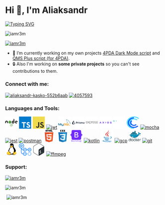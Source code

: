 Hi 👋, I'm Aliaksandr
=====================

[![Typing SVG](https://readme-typing-svg.herokuapp.com?font=Noto+Sans&weight=600&pause=1000&width=435&lines=A+passionate+backend+developer)](https://git.io/typing-svg)

![iamr3m](https://komarev.com/ghpvc/?username=iamr3m&label=Profile%20views&color=0e75b6&style=flat)

[![iamr3m](https://github-profile-trophy.vercel.app/?username=iamr3m&theme=onedark&column=4)](https://github.com/ryo-ma/github-profile-trophy)

- 🔭 I’m currently working on my own projects [4PDA Dark Mode script](https://github.com/IamR3m/4pda-dark-mode) and [QMS Plus script (for 4PDA)](https://github.com/IamR3m/QMS-Plus).
- 🔒 Also I'm working on **some private projects** so you can't see contributions to them.

### Connect with me:

[<img align="center" src="https://raw.githubusercontent.com/rahuldkjain/github-profile-readme-generator/master/src/images/icons/Social/linked-in-alt.svg" alt="aliaksandr-kasko-552b6aab" height="30" width="40" />](https://linkedin.com/in/aliaksandr-kasko) [<img align="center" src="https://raw.githubusercontent.com/rahuldkjain/github-profile-readme-generator/master/src/images/icons/Social/stack-overflow.svg" alt="4057593" height="30" width="40" />](https://stackoverflow.com/users/4057593)

### Languages and Tools:

[<img src="https://raw.githubusercontent.com/devicons/devicon/master/icons/nodejs/nodejs-original-wordmark.svg" alt="nodejs" height="40"/>](https://nodejs.org) [<img src="https://raw.githubusercontent.com/devicons/devicon/master/icons/typescript/typescript-original.svg" alt="typescript" width="40" height="40"/>](https://www.typescriptlang.org/) [<img src="https://raw.githubusercontent.com/devicons/devicon/master/icons/javascript/javascript-original.svg" alt="javascript" width="40" height="40"/>](https://developer.mozilla.org/en-US/docs/Web/JavaScript) [<img src="https://www.svgrepo.com/show/306280/jsonwebtokens.svg" alt="jwt" width="40" height="40"/>](https://jwt.io) [<img src="https://raw.githubusercontent.com/devicons/devicon/master/icons/mysql/mysql-original-wordmark.svg" alt="mysql" height="40"/>](https://www.mysql.com/) [<img src="https://raw.githubusercontent.com/devicons/devicon/master/icons/prisma/prisma-original-wordmark.svg" alt="prisma" height="40"/>](https://www.prisma.io/) [<img src="https://raw.githubusercontent.com/devicons/devicon/master/icons/express/express-original-wordmark.svg" alt="express" width="40" height="40"/>](https://expressjs.com) [<img src="https://raw.githubusercontent.com/devicons/devicon/master/icons/axios/axios-plain-wordmark.svg" alt="axios" width="40" height="40"/>](https://axios-http.com/) [<img src="https://raw.githubusercontent.com/devicons/devicon/master/icons/grpc/grpc-original.svg" alt="grpc" width="40" height="40"/>](https://grpc.io/) [<img src="https://raw.githubusercontent.com/cncf/artwork/main/projects/connect-rpc/icon/color/connect-rpc-color.svg" alt="grpc" width="40" height="40"/>](https://connectrpc.com/) [<img src="https://www.vectorlogo.zone/logos/mochajs/mochajs-icon.svg" alt="mocha" width="40" height="40"/>](https://mochajs.org) [<img src="https://www.vectorlogo.zone/logos/jestjsio/jestjsio-icon.svg" alt="jest" width="40" height="40"/>](https://jestjs.io) [<img src="https://www.vectorlogo.zone/logos/getpostman/getpostman-icon.svg" alt="postman" width="40" height="40"/>](https://postman.com) [<img src="https://raw.githubusercontent.com/devicons/devicon/master/icons/html5/html5-original-wordmark.svg" alt="html5" width="40" height="40"/>](https://www.w3.org/html/) [<img src="https://raw.githubusercontent.com/devicons/devicon/master/icons/css3/css3-original-wordmark.svg" alt="css3" width="40" height="40"/>](https://www.w3schools.com/css/) [<img src="https://raw.githubusercontent.com/devicons/devicon/master/icons/bootstrap/bootstrap-plain-wordmark.svg" alt="bootstrap" width="40" height="40"/>](https://getbootstrap.com) [<img src="https://www.vectorlogo.zone/logos/kotlinlang/kotlinlang-icon.svg" alt="kotlin" width="40" height="40"/>](https://kotlinlang.org) [<img src="https://raw.githubusercontent.com/devicons/devicon/master/icons/java/java-original.svg" alt="java" width="40" height="40"/>](https://www.java.com) [<img src="https://www.vectorlogo.zone/logos/google_cloud/google_cloud-icon.svg" alt="gcp" width="40" height="40"/>](https://cloud.google.com) [<img src="https://raw.githubusercontent.com/devicons/devicon/master/icons/docker/docker-original-wordmark.svg" alt="docker" width="40" height="40"/>](https://www.docker.com/) [<img src="https://www.vectorlogo.zone/logos/git-scm/git-scm-icon.svg" alt="git" width="40" height="40"/>](https://git-scm.com/) [<img src="https://raw.githubusercontent.com/devicons/devicon/master/icons/linux/linux-original.svg" alt="linux" width="40" height="40"/>](https://www.linux.org/) [<img src="https://raw.githubusercontent.com/devicons/devicon/master/icons/githubactions/githubactions-original.svg" alt="githubactions" width="40" height="40"/>](https://github.com/features/actions) [<img src="https://raw.githubusercontent.com/devicons/devicon/master/icons/bash/bash-original.svg" alt="bash" width="40" height="40"/>](https://www.gnu.org/software/bash/) [<img src="https://vectorwiki.com/images/2ggKs__ffmpeg.svg" alt="ffmpeg" height="40"/>](https://www.ffmpeg.org/)

### Support:

[![iamr3m](https://cdn.ko-fi.com/cdn/kofi3.png?v=3)](https://ko-fi.com/iamr3m)

![iamr3m](https://github-readme-stats.vercel.app/api/top-langs?username=iamr3m&show_icons=true&theme=dark&locale=en&layout=compact)

 ![iamr3m](https://github-readme-stats.vercel.app/api?username=iamr3m&show_icons=true&theme=dark&locale=en)
